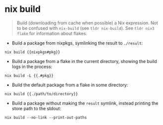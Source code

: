 # nix build

> Build (downloading from cache when possible) a Nix expression.
> Not to be confused with `nix-build` (see `tldr nix-build`).
> See `tldr nix3 flake` for information about flakes.

- Build a package from nixpkgs, symlinking the result to `./result`:

`nix build {{nixpkgs#pkg}}`

- Build a package from a flake in the current directory, showing the build logs in the process:

`nix build -L {{.#pkg}}`

- Build the default package from a flake in some directory:

`nix build {{./path/to/directory}}`

- Build a package without making the `result` symlink, instead printing the store path to the stdout:

`nix build --no-link --print-out-paths`
